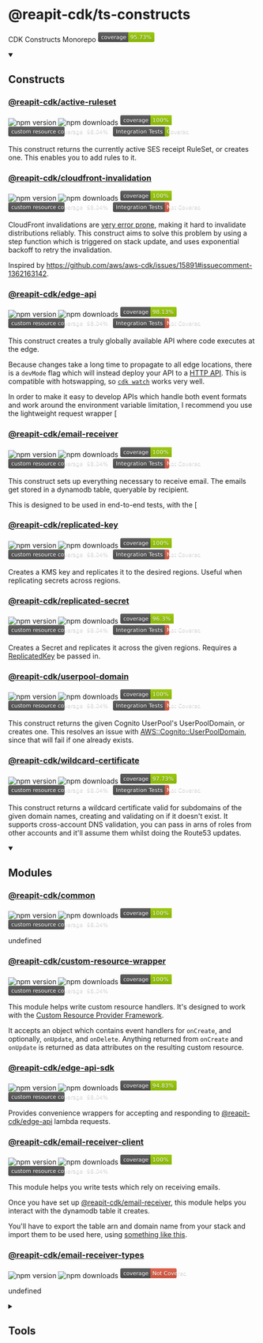 # @reapit-cdk/ts-constructs
CDK Constructs Monorepo
<svg xmlns="http://www.w3.org/2000/svg" xmlns:xlink="http://www.w3.org/1999/xlink" width="114" height="20" role="img" aria-label="coverage: 95.73%"><title>coverage: 95.73%</title><linearGradient id="s" x2="0" y2="100%"><stop offset="0" stop-color="#bbb" stop-opacity=".1"/><stop offset="1" stop-opacity=".1"/></linearGradient><clipPath id="r"><rect width="114" height="20" rx="3" fill="#fff"/></clipPath><g clip-path="url(#r)"><rect width="61" height="20" fill="#555"/><rect x="61" width="53" height="20" fill="#97ca00"/><rect width="114" height="20" fill="url(#s)"/></g><g fill="#fff" text-anchor="middle" font-family="Verdana,Geneva,DejaVu Sans,sans-serif" text-rendering="geometricPrecision" font-size="110"><text aria-hidden="true" x="315" y="150" fill="#010101" fill-opacity=".3" transform="scale(.1)" textLength="510">coverage</text><text x="315" y="140" transform="scale(.1)" fill="#fff" textLength="510">coverage</text><text aria-hidden="true" x="865" y="150" fill="#010101" fill-opacity=".3" transform="scale(.1)" textLength="430">95.73%</text><text x="865" y="140" transform="scale(.1)" fill="#fff" textLength="430">95.73%</text></g></svg>

<details open>
    <summary><h2 style="text-transform: capitalize;">constructs</h2></summary>
    <h3><a href="packages/construct/active-ruleset">@reapit-cdk/active-ruleset</a></h3>

![npm version](https://img.shields.io/npm/v/@reapit-cdk/active-ruleset) ![npm downloads](https://img.shields.io/npm/dm/@reapit-cdk/active-ruleset) <svg xmlns="http://www.w3.org/2000/svg" xmlns:xlink="http://www.w3.org/1999/xlink" width="104" height="20" role="img" aria-label="coverage: 100%"><title>coverage: 100%</title><linearGradient id="s" x2="0" y2="100%"><stop offset="0" stop-color="#bbb" stop-opacity=".1"/><stop offset="1" stop-opacity=".1"/></linearGradient><clipPath id="r"><rect width="104" height="20" rx="3" fill="#fff"/></clipPath><g clip-path="url(#r)"><rect width="61" height="20" fill="#555"/><rect x="61" width="43" height="20" fill="#97ca00"/><rect width="104" height="20" fill="url(#s)"/></g><g fill="#fff" text-anchor="middle" font-family="Verdana,Geneva,DejaVu Sans,sans-serif" text-rendering="geometricPrecision" font-size="110"><text aria-hidden="true" x="315" y="150" fill="#010101" fill-opacity=".3" transform="scale(.1)" textLength="510">coverage</text><text x="315" y="140" transform="scale(.1)" fill="#fff" textLength="510">coverage</text><text aria-hidden="true" x="815" y="150" fill="#010101" fill-opacity=".3" transform="scale(.1)" textLength="330">100%</text><text x="815" y="140" transform="scale(.1)" fill="#fff" textLength="330">100%</text></g></svg> <svg xmlns="http://www.w3.org/2000/svg" xmlns:xlink="http://www.w3.org/1999/xlink" width="208" height="20" role="img" aria-label="custom resource coverage: 98.04%"><title>custom resource coverage: 98.04%</title><linearGradient id="s" x2="0" y2="100%"><stop offset="0" stop-color="#bbb" stop-opacity=".1"/><stop offset="1" stop-opacity=".1"/></linearGradient><clipPath id="r"><rect width="208" height="20" rx="3" fill="#fff"/></clipPath><g clip-path="url(#r)"><rect width="155" height="20" fill="#555"/><rect x="155" width="53" height="20" fill="#97ca00"/><rect width="208" height="20" fill="url(#s)"/></g><g fill="#fff" text-anchor="middle" font-family="Verdana,Geneva,DejaVu Sans,sans-serif" text-rendering="geometricPrecision" font-size="110"><text aria-hidden="true" x="785" y="150" fill="#010101" fill-opacity=".3" transform="scale(.1)" textLength="1450">custom resource coverage</text><text x="785" y="140" transform="scale(.1)" fill="#fff" textLength="1450">custom resource coverage</text><text aria-hidden="true" x="1805" y="150" fill="#010101" fill-opacity=".3" transform="scale(.1)" textLength="430">98.04%</text><text x="1805" y="140" transform="scale(.1)" fill="#fff" textLength="430">98.04%</text></g></svg> <svg xmlns="http://www.w3.org/2000/svg" xmlns:xlink="http://www.w3.org/1999/xlink" width="160" height="20" role="img" aria-label="Integration Tests: Covered"><title>Integration Tests: Covered</title><linearGradient id="s" x2="0" y2="100%"><stop offset="0" stop-color="#bbb" stop-opacity=".1"/><stop offset="1" stop-opacity=".1"/></linearGradient><clipPath id="r"><rect width="160" height="20" rx="3" fill="#fff"/></clipPath><g clip-path="url(#r)"><rect width="105" height="20" fill="#555"/><rect x="105" width="55" height="20" fill="#97ca00"/><rect width="160" height="20" fill="url(#s)"/></g><g fill="#fff" text-anchor="middle" font-family="Verdana,Geneva,DejaVu Sans,sans-serif" text-rendering="geometricPrecision" font-size="110"><text aria-hidden="true" x="535" y="150" fill="#010101" fill-opacity=".3" transform="scale(.1)" textLength="950">Integration Tests</text><text x="535" y="140" transform="scale(.1)" fill="#fff" textLength="950">Integration Tests</text><text aria-hidden="true" x="1315" y="150" fill="#010101" fill-opacity=".3" transform="scale(.1)" textLength="450">Covered</text><text x="1315" y="140" transform="scale(.1)" fill="#fff" textLength="450">Covered</text></g></svg>



This construct returns the currently active SES receipt RuleSet, or creates one. This enables you to add rules to it.


<h3><a href="packages/construct/cloudfront-invalidation">@reapit-cdk/cloudfront-invalidation</a></h3>

![npm version](https://img.shields.io/npm/v/@reapit-cdk/cloudfront-invalidation) ![npm downloads](https://img.shields.io/npm/dm/@reapit-cdk/cloudfront-invalidation) <svg xmlns="http://www.w3.org/2000/svg" xmlns:xlink="http://www.w3.org/1999/xlink" width="104" height="20" role="img" aria-label="coverage: 100%"><title>coverage: 100%</title><linearGradient id="s" x2="0" y2="100%"><stop offset="0" stop-color="#bbb" stop-opacity=".1"/><stop offset="1" stop-opacity=".1"/></linearGradient><clipPath id="r"><rect width="104" height="20" rx="3" fill="#fff"/></clipPath><g clip-path="url(#r)"><rect width="61" height="20" fill="#555"/><rect x="61" width="43" height="20" fill="#97ca00"/><rect width="104" height="20" fill="url(#s)"/></g><g fill="#fff" text-anchor="middle" font-family="Verdana,Geneva,DejaVu Sans,sans-serif" text-rendering="geometricPrecision" font-size="110"><text aria-hidden="true" x="315" y="150" fill="#010101" fill-opacity=".3" transform="scale(.1)" textLength="510">coverage</text><text x="315" y="140" transform="scale(.1)" fill="#fff" textLength="510">coverage</text><text aria-hidden="true" x="815" y="150" fill="#010101" fill-opacity=".3" transform="scale(.1)" textLength="330">100%</text><text x="815" y="140" transform="scale(.1)" fill="#fff" textLength="330">100%</text></g></svg> <svg xmlns="http://www.w3.org/2000/svg" xmlns:xlink="http://www.w3.org/1999/xlink" width="208" height="20" role="img" aria-label="custom resource coverage: 98.04%"><title>custom resource coverage: 98.04%</title><linearGradient id="s" x2="0" y2="100%"><stop offset="0" stop-color="#bbb" stop-opacity=".1"/><stop offset="1" stop-opacity=".1"/></linearGradient><clipPath id="r"><rect width="208" height="20" rx="3" fill="#fff"/></clipPath><g clip-path="url(#r)"><rect width="155" height="20" fill="#555"/><rect x="155" width="53" height="20" fill="#97ca00"/><rect width="208" height="20" fill="url(#s)"/></g><g fill="#fff" text-anchor="middle" font-family="Verdana,Geneva,DejaVu Sans,sans-serif" text-rendering="geometricPrecision" font-size="110"><text aria-hidden="true" x="785" y="150" fill="#010101" fill-opacity=".3" transform="scale(.1)" textLength="1450">custom resource coverage</text><text x="785" y="140" transform="scale(.1)" fill="#fff" textLength="1450">custom resource coverage</text><text aria-hidden="true" x="1805" y="150" fill="#010101" fill-opacity=".3" transform="scale(.1)" textLength="430">98.04%</text><text x="1805" y="140" transform="scale(.1)" fill="#fff" textLength="430">98.04%</text></g></svg> <svg xmlns="http://www.w3.org/2000/svg" xmlns:xlink="http://www.w3.org/1999/xlink" width="184" height="20" role="img" aria-label="Integration Tests: Not Covered"><title>Integration Tests: Not Covered</title><linearGradient id="s" x2="0" y2="100%"><stop offset="0" stop-color="#bbb" stop-opacity=".1"/><stop offset="1" stop-opacity=".1"/></linearGradient><clipPath id="r"><rect width="184" height="20" rx="3" fill="#fff"/></clipPath><g clip-path="url(#r)"><rect width="105" height="20" fill="#555"/><rect x="105" width="79" height="20" fill="#e05d44"/><rect width="184" height="20" fill="url(#s)"/></g><g fill="#fff" text-anchor="middle" font-family="Verdana,Geneva,DejaVu Sans,sans-serif" text-rendering="geometricPrecision" font-size="110"><text aria-hidden="true" x="535" y="150" fill="#010101" fill-opacity=".3" transform="scale(.1)" textLength="950">Integration Tests</text><text x="535" y="140" transform="scale(.1)" fill="#fff" textLength="950">Integration Tests</text><text aria-hidden="true" x="1435" y="150" fill="#010101" fill-opacity=".3" transform="scale(.1)" textLength="690">Not Covered</text><text x="1435" y="140" transform="scale(.1)" fill="#fff" textLength="690">Not Covered</text></g></svg>


CloudFront invalidations are [very error prone](https://github.com/aws/aws-cdk/issues/15891#issuecomment-966456154), making it hard to invalidate distributions reliably. This construct aims to solve this problem by using a step function which is triggered on stack update, and uses exponential backoff to retry the invalidation.

Inspired by https://github.com/aws/aws-cdk/issues/15891#issuecomment-1362163142.


<h3><a href="packages/construct/edge-api">@reapit-cdk/edge-api</a></h3>

![npm version](https://img.shields.io/npm/v/@reapit-cdk/edge-api) ![npm downloads](https://img.shields.io/npm/dm/@reapit-cdk/edge-api) <svg xmlns="http://www.w3.org/2000/svg" xmlns:xlink="http://www.w3.org/1999/xlink" width="114" height="20" role="img" aria-label="coverage: 98.13%"><title>coverage: 98.13%</title><linearGradient id="s" x2="0" y2="100%"><stop offset="0" stop-color="#bbb" stop-opacity=".1"/><stop offset="1" stop-opacity=".1"/></linearGradient><clipPath id="r"><rect width="114" height="20" rx="3" fill="#fff"/></clipPath><g clip-path="url(#r)"><rect width="61" height="20" fill="#555"/><rect x="61" width="53" height="20" fill="#97ca00"/><rect width="114" height="20" fill="url(#s)"/></g><g fill="#fff" text-anchor="middle" font-family="Verdana,Geneva,DejaVu Sans,sans-serif" text-rendering="geometricPrecision" font-size="110"><text aria-hidden="true" x="315" y="150" fill="#010101" fill-opacity=".3" transform="scale(.1)" textLength="510">coverage</text><text x="315" y="140" transform="scale(.1)" fill="#fff" textLength="510">coverage</text><text aria-hidden="true" x="865" y="150" fill="#010101" fill-opacity=".3" transform="scale(.1)" textLength="430">98.13%</text><text x="865" y="140" transform="scale(.1)" fill="#fff" textLength="430">98.13%</text></g></svg> <svg xmlns="http://www.w3.org/2000/svg" xmlns:xlink="http://www.w3.org/1999/xlink" width="208" height="20" role="img" aria-label="custom resource coverage: 98.04%"><title>custom resource coverage: 98.04%</title><linearGradient id="s" x2="0" y2="100%"><stop offset="0" stop-color="#bbb" stop-opacity=".1"/><stop offset="1" stop-opacity=".1"/></linearGradient><clipPath id="r"><rect width="208" height="20" rx="3" fill="#fff"/></clipPath><g clip-path="url(#r)"><rect width="155" height="20" fill="#555"/><rect x="155" width="53" height="20" fill="#97ca00"/><rect width="208" height="20" fill="url(#s)"/></g><g fill="#fff" text-anchor="middle" font-family="Verdana,Geneva,DejaVu Sans,sans-serif" text-rendering="geometricPrecision" font-size="110"><text aria-hidden="true" x="785" y="150" fill="#010101" fill-opacity=".3" transform="scale(.1)" textLength="1450">custom resource coverage</text><text x="785" y="140" transform="scale(.1)" fill="#fff" textLength="1450">custom resource coverage</text><text aria-hidden="true" x="1805" y="150" fill="#010101" fill-opacity=".3" transform="scale(.1)" textLength="430">98.04%</text><text x="1805" y="140" transform="scale(.1)" fill="#fff" textLength="430">98.04%</text></g></svg> <svg xmlns="http://www.w3.org/2000/svg" xmlns:xlink="http://www.w3.org/1999/xlink" width="184" height="20" role="img" aria-label="Integration Tests: Not Covered"><title>Integration Tests: Not Covered</title><linearGradient id="s" x2="0" y2="100%"><stop offset="0" stop-color="#bbb" stop-opacity=".1"/><stop offset="1" stop-opacity=".1"/></linearGradient><clipPath id="r"><rect width="184" height="20" rx="3" fill="#fff"/></clipPath><g clip-path="url(#r)"><rect width="105" height="20" fill="#555"/><rect x="105" width="79" height="20" fill="#e05d44"/><rect width="184" height="20" fill="url(#s)"/></g><g fill="#fff" text-anchor="middle" font-family="Verdana,Geneva,DejaVu Sans,sans-serif" text-rendering="geometricPrecision" font-size="110"><text aria-hidden="true" x="535" y="150" fill="#010101" fill-opacity=".3" transform="scale(.1)" textLength="950">Integration Tests</text><text x="535" y="140" transform="scale(.1)" fill="#fff" textLength="950">Integration Tests</text><text aria-hidden="true" x="1435" y="150" fill="#010101" fill-opacity=".3" transform="scale(.1)" textLength="690">Not Covered</text><text x="1435" y="140" transform="scale(.1)" fill="#fff" textLength="690">Not Covered</text></g></svg>


This construct creates a truly globally available API where code executes at the edge.

Because changes take a long time to propagate to all edge locations, there is a `devMode` flag which will instead deploy your API to a [HTTP API](https://docs.aws.amazon.com/apigateway/latest/developerguide/http-api.html). This is compatible with hotswapping, so [`cdk watch`](https://docs.aws.amazon.com/cdk/v2/guide/cli.html#cli-deploy-watch) works very well.

In order to make it easy to develop APIs which handle both event formats and work around the environment variable limitation, I recommend you use the lightweight request wrapper [
<h3><a href="packages/construct/email-receiver">@reapit-cdk/email-receiver</a></h3>

![npm version](https://img.shields.io/npm/v/@reapit-cdk/email-receiver) ![npm downloads](https://img.shields.io/npm/dm/@reapit-cdk/email-receiver) <svg xmlns="http://www.w3.org/2000/svg" xmlns:xlink="http://www.w3.org/1999/xlink" width="104" height="20" role="img" aria-label="coverage: 100%"><title>coverage: 100%</title><linearGradient id="s" x2="0" y2="100%"><stop offset="0" stop-color="#bbb" stop-opacity=".1"/><stop offset="1" stop-opacity=".1"/></linearGradient><clipPath id="r"><rect width="104" height="20" rx="3" fill="#fff"/></clipPath><g clip-path="url(#r)"><rect width="61" height="20" fill="#555"/><rect x="61" width="43" height="20" fill="#97ca00"/><rect width="104" height="20" fill="url(#s)"/></g><g fill="#fff" text-anchor="middle" font-family="Verdana,Geneva,DejaVu Sans,sans-serif" text-rendering="geometricPrecision" font-size="110"><text aria-hidden="true" x="315" y="150" fill="#010101" fill-opacity=".3" transform="scale(.1)" textLength="510">coverage</text><text x="315" y="140" transform="scale(.1)" fill="#fff" textLength="510">coverage</text><text aria-hidden="true" x="815" y="150" fill="#010101" fill-opacity=".3" transform="scale(.1)" textLength="330">100%</text><text x="815" y="140" transform="scale(.1)" fill="#fff" textLength="330">100%</text></g></svg> <svg xmlns="http://www.w3.org/2000/svg" xmlns:xlink="http://www.w3.org/1999/xlink" width="208" height="20" role="img" aria-label="custom resource coverage: 98.04%"><title>custom resource coverage: 98.04%</title><linearGradient id="s" x2="0" y2="100%"><stop offset="0" stop-color="#bbb" stop-opacity=".1"/><stop offset="1" stop-opacity=".1"/></linearGradient><clipPath id="r"><rect width="208" height="20" rx="3" fill="#fff"/></clipPath><g clip-path="url(#r)"><rect width="155" height="20" fill="#555"/><rect x="155" width="53" height="20" fill="#97ca00"/><rect width="208" height="20" fill="url(#s)"/></g><g fill="#fff" text-anchor="middle" font-family="Verdana,Geneva,DejaVu Sans,sans-serif" text-rendering="geometricPrecision" font-size="110"><text aria-hidden="true" x="785" y="150" fill="#010101" fill-opacity=".3" transform="scale(.1)" textLength="1450">custom resource coverage</text><text x="785" y="140" transform="scale(.1)" fill="#fff" textLength="1450">custom resource coverage</text><text aria-hidden="true" x="1805" y="150" fill="#010101" fill-opacity=".3" transform="scale(.1)" textLength="430">98.04%</text><text x="1805" y="140" transform="scale(.1)" fill="#fff" textLength="430">98.04%</text></g></svg> <svg xmlns="http://www.w3.org/2000/svg" xmlns:xlink="http://www.w3.org/1999/xlink" width="184" height="20" role="img" aria-label="Integration Tests: Not Covered"><title>Integration Tests: Not Covered</title><linearGradient id="s" x2="0" y2="100%"><stop offset="0" stop-color="#bbb" stop-opacity=".1"/><stop offset="1" stop-opacity=".1"/></linearGradient><clipPath id="r"><rect width="184" height="20" rx="3" fill="#fff"/></clipPath><g clip-path="url(#r)"><rect width="105" height="20" fill="#555"/><rect x="105" width="79" height="20" fill="#e05d44"/><rect width="184" height="20" fill="url(#s)"/></g><g fill="#fff" text-anchor="middle" font-family="Verdana,Geneva,DejaVu Sans,sans-serif" text-rendering="geometricPrecision" font-size="110"><text aria-hidden="true" x="535" y="150" fill="#010101" fill-opacity=".3" transform="scale(.1)" textLength="950">Integration Tests</text><text x="535" y="140" transform="scale(.1)" fill="#fff" textLength="950">Integration Tests</text><text aria-hidden="true" x="1435" y="150" fill="#010101" fill-opacity=".3" transform="scale(.1)" textLength="690">Not Covered</text><text x="1435" y="140" transform="scale(.1)" fill="#fff" textLength="690">Not Covered</text></g></svg>


This construct sets up everything necessary to receive email. The emails get stored in a dynamodb table, queryable by recipient.

This is designed to be used in end-to-end tests, with the [
<h3><a href="packages/construct/replicated-key">@reapit-cdk/replicated-key</a></h3>

![npm version](https://img.shields.io/npm/v/@reapit-cdk/replicated-key) ![npm downloads](https://img.shields.io/npm/dm/@reapit-cdk/replicated-key) <svg xmlns="http://www.w3.org/2000/svg" xmlns:xlink="http://www.w3.org/1999/xlink" width="104" height="20" role="img" aria-label="coverage: 100%"><title>coverage: 100%</title><linearGradient id="s" x2="0" y2="100%"><stop offset="0" stop-color="#bbb" stop-opacity=".1"/><stop offset="1" stop-opacity=".1"/></linearGradient><clipPath id="r"><rect width="104" height="20" rx="3" fill="#fff"/></clipPath><g clip-path="url(#r)"><rect width="61" height="20" fill="#555"/><rect x="61" width="43" height="20" fill="#97ca00"/><rect width="104" height="20" fill="url(#s)"/></g><g fill="#fff" text-anchor="middle" font-family="Verdana,Geneva,DejaVu Sans,sans-serif" text-rendering="geometricPrecision" font-size="110"><text aria-hidden="true" x="315" y="150" fill="#010101" fill-opacity=".3" transform="scale(.1)" textLength="510">coverage</text><text x="315" y="140" transform="scale(.1)" fill="#fff" textLength="510">coverage</text><text aria-hidden="true" x="815" y="150" fill="#010101" fill-opacity=".3" transform="scale(.1)" textLength="330">100%</text><text x="815" y="140" transform="scale(.1)" fill="#fff" textLength="330">100%</text></g></svg> <svg xmlns="http://www.w3.org/2000/svg" xmlns:xlink="http://www.w3.org/1999/xlink" width="208" height="20" role="img" aria-label="custom resource coverage: 98.04%"><title>custom resource coverage: 98.04%</title><linearGradient id="s" x2="0" y2="100%"><stop offset="0" stop-color="#bbb" stop-opacity=".1"/><stop offset="1" stop-opacity=".1"/></linearGradient><clipPath id="r"><rect width="208" height="20" rx="3" fill="#fff"/></clipPath><g clip-path="url(#r)"><rect width="155" height="20" fill="#555"/><rect x="155" width="53" height="20" fill="#97ca00"/><rect width="208" height="20" fill="url(#s)"/></g><g fill="#fff" text-anchor="middle" font-family="Verdana,Geneva,DejaVu Sans,sans-serif" text-rendering="geometricPrecision" font-size="110"><text aria-hidden="true" x="785" y="150" fill="#010101" fill-opacity=".3" transform="scale(.1)" textLength="1450">custom resource coverage</text><text x="785" y="140" transform="scale(.1)" fill="#fff" textLength="1450">custom resource coverage</text><text aria-hidden="true" x="1805" y="150" fill="#010101" fill-opacity=".3" transform="scale(.1)" textLength="430">98.04%</text><text x="1805" y="140" transform="scale(.1)" fill="#fff" textLength="430">98.04%</text></g></svg> <svg xmlns="http://www.w3.org/2000/svg" xmlns:xlink="http://www.w3.org/1999/xlink" width="184" height="20" role="img" aria-label="Integration Tests: Not Covered"><title>Integration Tests: Not Covered</title><linearGradient id="s" x2="0" y2="100%"><stop offset="0" stop-color="#bbb" stop-opacity=".1"/><stop offset="1" stop-opacity=".1"/></linearGradient><clipPath id="r"><rect width="184" height="20" rx="3" fill="#fff"/></clipPath><g clip-path="url(#r)"><rect width="105" height="20" fill="#555"/><rect x="105" width="79" height="20" fill="#e05d44"/><rect width="184" height="20" fill="url(#s)"/></g><g fill="#fff" text-anchor="middle" font-family="Verdana,Geneva,DejaVu Sans,sans-serif" text-rendering="geometricPrecision" font-size="110"><text aria-hidden="true" x="535" y="150" fill="#010101" fill-opacity=".3" transform="scale(.1)" textLength="950">Integration Tests</text><text x="535" y="140" transform="scale(.1)" fill="#fff" textLength="950">Integration Tests</text><text aria-hidden="true" x="1435" y="150" fill="#010101" fill-opacity=".3" transform="scale(.1)" textLength="690">Not Covered</text><text x="1435" y="140" transform="scale(.1)" fill="#fff" textLength="690">Not Covered</text></g></svg>


Creates a KMS key and replicates it to the desired regions. Useful when replicating secrets across regions.


<h3><a href="packages/construct/replicated-secret">@reapit-cdk/replicated-secret</a></h3>

![npm version](https://img.shields.io/npm/v/@reapit-cdk/replicated-secret) ![npm downloads](https://img.shields.io/npm/dm/@reapit-cdk/replicated-secret) <svg xmlns="http://www.w3.org/2000/svg" xmlns:xlink="http://www.w3.org/1999/xlink" width="108" height="20" role="img" aria-label="coverage: 96.3%"><title>coverage: 96.3%</title><linearGradient id="s" x2="0" y2="100%"><stop offset="0" stop-color="#bbb" stop-opacity=".1"/><stop offset="1" stop-opacity=".1"/></linearGradient><clipPath id="r"><rect width="108" height="20" rx="3" fill="#fff"/></clipPath><g clip-path="url(#r)"><rect width="61" height="20" fill="#555"/><rect x="61" width="47" height="20" fill="#97ca00"/><rect width="108" height="20" fill="url(#s)"/></g><g fill="#fff" text-anchor="middle" font-family="Verdana,Geneva,DejaVu Sans,sans-serif" text-rendering="geometricPrecision" font-size="110"><text aria-hidden="true" x="315" y="150" fill="#010101" fill-opacity=".3" transform="scale(.1)" textLength="510">coverage</text><text x="315" y="140" transform="scale(.1)" fill="#fff" textLength="510">coverage</text><text aria-hidden="true" x="835" y="150" fill="#010101" fill-opacity=".3" transform="scale(.1)" textLength="370">96.3%</text><text x="835" y="140" transform="scale(.1)" fill="#fff" textLength="370">96.3%</text></g></svg> <svg xmlns="http://www.w3.org/2000/svg" xmlns:xlink="http://www.w3.org/1999/xlink" width="208" height="20" role="img" aria-label="custom resource coverage: 98.04%"><title>custom resource coverage: 98.04%</title><linearGradient id="s" x2="0" y2="100%"><stop offset="0" stop-color="#bbb" stop-opacity=".1"/><stop offset="1" stop-opacity=".1"/></linearGradient><clipPath id="r"><rect width="208" height="20" rx="3" fill="#fff"/></clipPath><g clip-path="url(#r)"><rect width="155" height="20" fill="#555"/><rect x="155" width="53" height="20" fill="#97ca00"/><rect width="208" height="20" fill="url(#s)"/></g><g fill="#fff" text-anchor="middle" font-family="Verdana,Geneva,DejaVu Sans,sans-serif" text-rendering="geometricPrecision" font-size="110"><text aria-hidden="true" x="785" y="150" fill="#010101" fill-opacity=".3" transform="scale(.1)" textLength="1450">custom resource coverage</text><text x="785" y="140" transform="scale(.1)" fill="#fff" textLength="1450">custom resource coverage</text><text aria-hidden="true" x="1805" y="150" fill="#010101" fill-opacity=".3" transform="scale(.1)" textLength="430">98.04%</text><text x="1805" y="140" transform="scale(.1)" fill="#fff" textLength="430">98.04%</text></g></svg> <svg xmlns="http://www.w3.org/2000/svg" xmlns:xlink="http://www.w3.org/1999/xlink" width="184" height="20" role="img" aria-label="Integration Tests: Not Covered"><title>Integration Tests: Not Covered</title><linearGradient id="s" x2="0" y2="100%"><stop offset="0" stop-color="#bbb" stop-opacity=".1"/><stop offset="1" stop-opacity=".1"/></linearGradient><clipPath id="r"><rect width="184" height="20" rx="3" fill="#fff"/></clipPath><g clip-path="url(#r)"><rect width="105" height="20" fill="#555"/><rect x="105" width="79" height="20" fill="#e05d44"/><rect width="184" height="20" fill="url(#s)"/></g><g fill="#fff" text-anchor="middle" font-family="Verdana,Geneva,DejaVu Sans,sans-serif" text-rendering="geometricPrecision" font-size="110"><text aria-hidden="true" x="535" y="150" fill="#010101" fill-opacity=".3" transform="scale(.1)" textLength="950">Integration Tests</text><text x="535" y="140" transform="scale(.1)" fill="#fff" textLength="950">Integration Tests</text><text aria-hidden="true" x="1435" y="150" fill="#010101" fill-opacity=".3" transform="scale(.1)" textLength="690">Not Covered</text><text x="1435" y="140" transform="scale(.1)" fill="#fff" textLength="690">Not Covered</text></g></svg>


Creates a Secret and replicates it across the given regions. Requires a [ReplicatedKey](../replicated-key/readme.md) be passed in.




<h3><a href="packages/construct/userpool-domain">@reapit-cdk/userpool-domain</a></h3>

![npm version](https://img.shields.io/npm/v/@reapit-cdk/userpool-domain) ![npm downloads](https://img.shields.io/npm/dm/@reapit-cdk/userpool-domain) <svg xmlns="http://www.w3.org/2000/svg" xmlns:xlink="http://www.w3.org/1999/xlink" width="104" height="20" role="img" aria-label="coverage: 100%"><title>coverage: 100%</title><linearGradient id="s" x2="0" y2="100%"><stop offset="0" stop-color="#bbb" stop-opacity=".1"/><stop offset="1" stop-opacity=".1"/></linearGradient><clipPath id="r"><rect width="104" height="20" rx="3" fill="#fff"/></clipPath><g clip-path="url(#r)"><rect width="61" height="20" fill="#555"/><rect x="61" width="43" height="20" fill="#97ca00"/><rect width="104" height="20" fill="url(#s)"/></g><g fill="#fff" text-anchor="middle" font-family="Verdana,Geneva,DejaVu Sans,sans-serif" text-rendering="geometricPrecision" font-size="110"><text aria-hidden="true" x="315" y="150" fill="#010101" fill-opacity=".3" transform="scale(.1)" textLength="510">coverage</text><text x="315" y="140" transform="scale(.1)" fill="#fff" textLength="510">coverage</text><text aria-hidden="true" x="815" y="150" fill="#010101" fill-opacity=".3" transform="scale(.1)" textLength="330">100%</text><text x="815" y="140" transform="scale(.1)" fill="#fff" textLength="330">100%</text></g></svg> <svg xmlns="http://www.w3.org/2000/svg" xmlns:xlink="http://www.w3.org/1999/xlink" width="208" height="20" role="img" aria-label="custom resource coverage: 98.04%"><title>custom resource coverage: 98.04%</title><linearGradient id="s" x2="0" y2="100%"><stop offset="0" stop-color="#bbb" stop-opacity=".1"/><stop offset="1" stop-opacity=".1"/></linearGradient><clipPath id="r"><rect width="208" height="20" rx="3" fill="#fff"/></clipPath><g clip-path="url(#r)"><rect width="155" height="20" fill="#555"/><rect x="155" width="53" height="20" fill="#97ca00"/><rect width="208" height="20" fill="url(#s)"/></g><g fill="#fff" text-anchor="middle" font-family="Verdana,Geneva,DejaVu Sans,sans-serif" text-rendering="geometricPrecision" font-size="110"><text aria-hidden="true" x="785" y="150" fill="#010101" fill-opacity=".3" transform="scale(.1)" textLength="1450">custom resource coverage</text><text x="785" y="140" transform="scale(.1)" fill="#fff" textLength="1450">custom resource coverage</text><text aria-hidden="true" x="1805" y="150" fill="#010101" fill-opacity=".3" transform="scale(.1)" textLength="430">98.04%</text><text x="1805" y="140" transform="scale(.1)" fill="#fff" textLength="430">98.04%</text></g></svg> <svg xmlns="http://www.w3.org/2000/svg" xmlns:xlink="http://www.w3.org/1999/xlink" width="184" height="20" role="img" aria-label="Integration Tests: Not Covered"><title>Integration Tests: Not Covered</title><linearGradient id="s" x2="0" y2="100%"><stop offset="0" stop-color="#bbb" stop-opacity=".1"/><stop offset="1" stop-opacity=".1"/></linearGradient><clipPath id="r"><rect width="184" height="20" rx="3" fill="#fff"/></clipPath><g clip-path="url(#r)"><rect width="105" height="20" fill="#555"/><rect x="105" width="79" height="20" fill="#e05d44"/><rect width="184" height="20" fill="url(#s)"/></g><g fill="#fff" text-anchor="middle" font-family="Verdana,Geneva,DejaVu Sans,sans-serif" text-rendering="geometricPrecision" font-size="110"><text aria-hidden="true" x="535" y="150" fill="#010101" fill-opacity=".3" transform="scale(.1)" textLength="950">Integration Tests</text><text x="535" y="140" transform="scale(.1)" fill="#fff" textLength="950">Integration Tests</text><text aria-hidden="true" x="1435" y="150" fill="#010101" fill-opacity=".3" transform="scale(.1)" textLength="690">Not Covered</text><text x="1435" y="140" transform="scale(.1)" fill="#fff" textLength="690">Not Covered</text></g></svg>



This construct returns the given Cognito UserPool's UserPoolDomain, or creates one.
This resolves an issue with [AWS::Cognito::UserPoolDomain](https://docs.aws.amazon.com/AWSCloudFormation/latest/UserGuide/aws-resource-cognito-userpooldomain.html), since that will fail if one already exists.


<h3><a href="packages/construct/wildcard-certificate">@reapit-cdk/wildcard-certificate</a></h3>

![npm version](https://img.shields.io/npm/v/@reapit-cdk/wildcard-certificate) ![npm downloads](https://img.shields.io/npm/dm/@reapit-cdk/wildcard-certificate) <svg xmlns="http://www.w3.org/2000/svg" xmlns:xlink="http://www.w3.org/1999/xlink" width="114" height="20" role="img" aria-label="coverage: 97.73%"><title>coverage: 97.73%</title><linearGradient id="s" x2="0" y2="100%"><stop offset="0" stop-color="#bbb" stop-opacity=".1"/><stop offset="1" stop-opacity=".1"/></linearGradient><clipPath id="r"><rect width="114" height="20" rx="3" fill="#fff"/></clipPath><g clip-path="url(#r)"><rect width="61" height="20" fill="#555"/><rect x="61" width="53" height="20" fill="#97ca00"/><rect width="114" height="20" fill="url(#s)"/></g><g fill="#fff" text-anchor="middle" font-family="Verdana,Geneva,DejaVu Sans,sans-serif" text-rendering="geometricPrecision" font-size="110"><text aria-hidden="true" x="315" y="150" fill="#010101" fill-opacity=".3" transform="scale(.1)" textLength="510">coverage</text><text x="315" y="140" transform="scale(.1)" fill="#fff" textLength="510">coverage</text><text aria-hidden="true" x="865" y="150" fill="#010101" fill-opacity=".3" transform="scale(.1)" textLength="430">97.73%</text><text x="865" y="140" transform="scale(.1)" fill="#fff" textLength="430">97.73%</text></g></svg> <svg xmlns="http://www.w3.org/2000/svg" xmlns:xlink="http://www.w3.org/1999/xlink" width="208" height="20" role="img" aria-label="custom resource coverage: 98.04%"><title>custom resource coverage: 98.04%</title><linearGradient id="s" x2="0" y2="100%"><stop offset="0" stop-color="#bbb" stop-opacity=".1"/><stop offset="1" stop-opacity=".1"/></linearGradient><clipPath id="r"><rect width="208" height="20" rx="3" fill="#fff"/></clipPath><g clip-path="url(#r)"><rect width="155" height="20" fill="#555"/><rect x="155" width="53" height="20" fill="#97ca00"/><rect width="208" height="20" fill="url(#s)"/></g><g fill="#fff" text-anchor="middle" font-family="Verdana,Geneva,DejaVu Sans,sans-serif" text-rendering="geometricPrecision" font-size="110"><text aria-hidden="true" x="785" y="150" fill="#010101" fill-opacity=".3" transform="scale(.1)" textLength="1450">custom resource coverage</text><text x="785" y="140" transform="scale(.1)" fill="#fff" textLength="1450">custom resource coverage</text><text aria-hidden="true" x="1805" y="150" fill="#010101" fill-opacity=".3" transform="scale(.1)" textLength="430">98.04%</text><text x="1805" y="140" transform="scale(.1)" fill="#fff" textLength="430">98.04%</text></g></svg> <svg xmlns="http://www.w3.org/2000/svg" xmlns:xlink="http://www.w3.org/1999/xlink" width="184" height="20" role="img" aria-label="Integration Tests: Not Covered"><title>Integration Tests: Not Covered</title><linearGradient id="s" x2="0" y2="100%"><stop offset="0" stop-color="#bbb" stop-opacity=".1"/><stop offset="1" stop-opacity=".1"/></linearGradient><clipPath id="r"><rect width="184" height="20" rx="3" fill="#fff"/></clipPath><g clip-path="url(#r)"><rect width="105" height="20" fill="#555"/><rect x="105" width="79" height="20" fill="#e05d44"/><rect width="184" height="20" fill="url(#s)"/></g><g fill="#fff" text-anchor="middle" font-family="Verdana,Geneva,DejaVu Sans,sans-serif" text-rendering="geometricPrecision" font-size="110"><text aria-hidden="true" x="535" y="150" fill="#010101" fill-opacity=".3" transform="scale(.1)" textLength="950">Integration Tests</text><text x="535" y="140" transform="scale(.1)" fill="#fff" textLength="950">Integration Tests</text><text aria-hidden="true" x="1435" y="150" fill="#010101" fill-opacity=".3" transform="scale(.1)" textLength="690">Not Covered</text><text x="1435" y="140" transform="scale(.1)" fill="#fff" textLength="690">Not Covered</text></g></svg>



This construct returns a wildcard certificate valid for subdomains of the given domain names, creating and validating on if it doesn't exist.
It supports cross-account DNS validation, you can pass in arns of roles from other accounts and it'll assume them whilst doing the Route53 updates.


  </details>
<details open>
    <summary><h2 style="text-transform: capitalize;">modules</h2></summary>
    <h3><a href="packages/module/common">@reapit-cdk/common</a></h3>

![npm version](https://img.shields.io/npm/v/@reapit-cdk/common) ![npm downloads](https://img.shields.io/npm/dm/@reapit-cdk/common) <svg xmlns="http://www.w3.org/2000/svg" xmlns:xlink="http://www.w3.org/1999/xlink" width="104" height="20" role="img" aria-label="coverage: 100%"><title>coverage: 100%</title><linearGradient id="s" x2="0" y2="100%"><stop offset="0" stop-color="#bbb" stop-opacity=".1"/><stop offset="1" stop-opacity=".1"/></linearGradient><clipPath id="r"><rect width="104" height="20" rx="3" fill="#fff"/></clipPath><g clip-path="url(#r)"><rect width="61" height="20" fill="#555"/><rect x="61" width="43" height="20" fill="#97ca00"/><rect width="104" height="20" fill="url(#s)"/></g><g fill="#fff" text-anchor="middle" font-family="Verdana,Geneva,DejaVu Sans,sans-serif" text-rendering="geometricPrecision" font-size="110"><text aria-hidden="true" x="315" y="150" fill="#010101" fill-opacity=".3" transform="scale(.1)" textLength="510">coverage</text><text x="315" y="140" transform="scale(.1)" fill="#fff" textLength="510">coverage</text><text aria-hidden="true" x="815" y="150" fill="#010101" fill-opacity=".3" transform="scale(.1)" textLength="330">100%</text><text x="815" y="140" transform="scale(.1)" fill="#fff" textLength="330">100%</text></g></svg> <svg xmlns="http://www.w3.org/2000/svg" xmlns:xlink="http://www.w3.org/1999/xlink" width="208" height="20" role="img" aria-label="custom resource coverage: 98.04%"><title>custom resource coverage: 98.04%</title><linearGradient id="s" x2="0" y2="100%"><stop offset="0" stop-color="#bbb" stop-opacity=".1"/><stop offset="1" stop-opacity=".1"/></linearGradient><clipPath id="r"><rect width="208" height="20" rx="3" fill="#fff"/></clipPath><g clip-path="url(#r)"><rect width="155" height="20" fill="#555"/><rect x="155" width="53" height="20" fill="#97ca00"/><rect width="208" height="20" fill="url(#s)"/></g><g fill="#fff" text-anchor="middle" font-family="Verdana,Geneva,DejaVu Sans,sans-serif" text-rendering="geometricPrecision" font-size="110"><text aria-hidden="true" x="785" y="150" fill="#010101" fill-opacity=".3" transform="scale(.1)" textLength="1450">custom resource coverage</text><text x="785" y="140" transform="scale(.1)" fill="#fff" textLength="1450">custom resource coverage</text><text aria-hidden="true" x="1805" y="150" fill="#010101" fill-opacity=".3" transform="scale(.1)" textLength="430">98.04%</text><text x="1805" y="140" transform="scale(.1)" fill="#fff" textLength="430">98.04%</text></g></svg> 

undefined
<h3><a href="packages/module/custom-resource-wrapper">@reapit-cdk/custom-resource-wrapper</a></h3>

![npm version](https://img.shields.io/npm/v/@reapit-cdk/custom-resource-wrapper) ![npm downloads](https://img.shields.io/npm/dm/@reapit-cdk/custom-resource-wrapper) <svg xmlns="http://www.w3.org/2000/svg" xmlns:xlink="http://www.w3.org/1999/xlink" width="104" height="20" role="img" aria-label="coverage: 100%"><title>coverage: 100%</title><linearGradient id="s" x2="0" y2="100%"><stop offset="0" stop-color="#bbb" stop-opacity=".1"/><stop offset="1" stop-opacity=".1"/></linearGradient><clipPath id="r"><rect width="104" height="20" rx="3" fill="#fff"/></clipPath><g clip-path="url(#r)"><rect width="61" height="20" fill="#555"/><rect x="61" width="43" height="20" fill="#97ca00"/><rect width="104" height="20" fill="url(#s)"/></g><g fill="#fff" text-anchor="middle" font-family="Verdana,Geneva,DejaVu Sans,sans-serif" text-rendering="geometricPrecision" font-size="110"><text aria-hidden="true" x="315" y="150" fill="#010101" fill-opacity=".3" transform="scale(.1)" textLength="510">coverage</text><text x="315" y="140" transform="scale(.1)" fill="#fff" textLength="510">coverage</text><text aria-hidden="true" x="815" y="150" fill="#010101" fill-opacity=".3" transform="scale(.1)" textLength="330">100%</text><text x="815" y="140" transform="scale(.1)" fill="#fff" textLength="330">100%</text></g></svg> <svg xmlns="http://www.w3.org/2000/svg" xmlns:xlink="http://www.w3.org/1999/xlink" width="208" height="20" role="img" aria-label="custom resource coverage: 98.04%"><title>custom resource coverage: 98.04%</title><linearGradient id="s" x2="0" y2="100%"><stop offset="0" stop-color="#bbb" stop-opacity=".1"/><stop offset="1" stop-opacity=".1"/></linearGradient><clipPath id="r"><rect width="208" height="20" rx="3" fill="#fff"/></clipPath><g clip-path="url(#r)"><rect width="155" height="20" fill="#555"/><rect x="155" width="53" height="20" fill="#97ca00"/><rect width="208" height="20" fill="url(#s)"/></g><g fill="#fff" text-anchor="middle" font-family="Verdana,Geneva,DejaVu Sans,sans-serif" text-rendering="geometricPrecision" font-size="110"><text aria-hidden="true" x="785" y="150" fill="#010101" fill-opacity=".3" transform="scale(.1)" textLength="1450">custom resource coverage</text><text x="785" y="140" transform="scale(.1)" fill="#fff" textLength="1450">custom resource coverage</text><text aria-hidden="true" x="1805" y="150" fill="#010101" fill-opacity=".3" transform="scale(.1)" textLength="430">98.04%</text><text x="1805" y="140" transform="scale(.1)" fill="#fff" textLength="430">98.04%</text></g></svg> 



This module helps write custom resource handlers. It's designed to work with the [Custom Resource Provider Framework](https://docs.aws.amazon.com/cdk/api/v2/docs/aws-cdk-lib.CustomResource.html).

It accepts an object which contains event handlers for `onCreate`, and optionally, `onUpdate`, and `onDelete`.
Anything returned from `onCreate` and `onUpdate` is returned as data attributes on the resulting custom resource.


<h3><a href="packages/module/edge-api-sdk">@reapit-cdk/edge-api-sdk</a></h3>

![npm version](https://img.shields.io/npm/v/@reapit-cdk/edge-api-sdk) ![npm downloads](https://img.shields.io/npm/dm/@reapit-cdk/edge-api-sdk) <svg xmlns="http://www.w3.org/2000/svg" xmlns:xlink="http://www.w3.org/1999/xlink" width="114" height="20" role="img" aria-label="coverage: 94.83%"><title>coverage: 94.83%</title><linearGradient id="s" x2="0" y2="100%"><stop offset="0" stop-color="#bbb" stop-opacity=".1"/><stop offset="1" stop-opacity=".1"/></linearGradient><clipPath id="r"><rect width="114" height="20" rx="3" fill="#fff"/></clipPath><g clip-path="url(#r)"><rect width="61" height="20" fill="#555"/><rect x="61" width="53" height="20" fill="#97ca00"/><rect width="114" height="20" fill="url(#s)"/></g><g fill="#fff" text-anchor="middle" font-family="Verdana,Geneva,DejaVu Sans,sans-serif" text-rendering="geometricPrecision" font-size="110"><text aria-hidden="true" x="315" y="150" fill="#010101" fill-opacity=".3" transform="scale(.1)" textLength="510">coverage</text><text x="315" y="140" transform="scale(.1)" fill="#fff" textLength="510">coverage</text><text aria-hidden="true" x="865" y="150" fill="#010101" fill-opacity=".3" transform="scale(.1)" textLength="430">94.83%</text><text x="865" y="140" transform="scale(.1)" fill="#fff" textLength="430">94.83%</text></g></svg> <svg xmlns="http://www.w3.org/2000/svg" xmlns:xlink="http://www.w3.org/1999/xlink" width="208" height="20" role="img" aria-label="custom resource coverage: 98.04%"><title>custom resource coverage: 98.04%</title><linearGradient id="s" x2="0" y2="100%"><stop offset="0" stop-color="#bbb" stop-opacity=".1"/><stop offset="1" stop-opacity=".1"/></linearGradient><clipPath id="r"><rect width="208" height="20" rx="3" fill="#fff"/></clipPath><g clip-path="url(#r)"><rect width="155" height="20" fill="#555"/><rect x="155" width="53" height="20" fill="#97ca00"/><rect width="208" height="20" fill="url(#s)"/></g><g fill="#fff" text-anchor="middle" font-family="Verdana,Geneva,DejaVu Sans,sans-serif" text-rendering="geometricPrecision" font-size="110"><text aria-hidden="true" x="785" y="150" fill="#010101" fill-opacity=".3" transform="scale(.1)" textLength="1450">custom resource coverage</text><text x="785" y="140" transform="scale(.1)" fill="#fff" textLength="1450">custom resource coverage</text><text aria-hidden="true" x="1805" y="150" fill="#010101" fill-opacity=".3" transform="scale(.1)" textLength="430">98.04%</text><text x="1805" y="140" transform="scale(.1)" fill="#fff" textLength="430">98.04%</text></g></svg> 



Provides convenience wrappers for accepting and responding to [@reapit-cdk/edge-api]('../../constructs/edge-api/readme.md') lambda requests.


<h3><a href="packages/module/email-receiver-client">@reapit-cdk/email-receiver-client</a></h3>

![npm version](https://img.shields.io/npm/v/@reapit-cdk/email-receiver-client) ![npm downloads](https://img.shields.io/npm/dm/@reapit-cdk/email-receiver-client) <svg xmlns="http://www.w3.org/2000/svg" xmlns:xlink="http://www.w3.org/1999/xlink" width="104" height="20" role="img" aria-label="coverage: 100%"><title>coverage: 100%</title><linearGradient id="s" x2="0" y2="100%"><stop offset="0" stop-color="#bbb" stop-opacity=".1"/><stop offset="1" stop-opacity=".1"/></linearGradient><clipPath id="r"><rect width="104" height="20" rx="3" fill="#fff"/></clipPath><g clip-path="url(#r)"><rect width="61" height="20" fill="#555"/><rect x="61" width="43" height="20" fill="#97ca00"/><rect width="104" height="20" fill="url(#s)"/></g><g fill="#fff" text-anchor="middle" font-family="Verdana,Geneva,DejaVu Sans,sans-serif" text-rendering="geometricPrecision" font-size="110"><text aria-hidden="true" x="315" y="150" fill="#010101" fill-opacity=".3" transform="scale(.1)" textLength="510">coverage</text><text x="315" y="140" transform="scale(.1)" fill="#fff" textLength="510">coverage</text><text aria-hidden="true" x="815" y="150" fill="#010101" fill-opacity=".3" transform="scale(.1)" textLength="330">100%</text><text x="815" y="140" transform="scale(.1)" fill="#fff" textLength="330">100%</text></g></svg> <svg xmlns="http://www.w3.org/2000/svg" xmlns:xlink="http://www.w3.org/1999/xlink" width="208" height="20" role="img" aria-label="custom resource coverage: 98.04%"><title>custom resource coverage: 98.04%</title><linearGradient id="s" x2="0" y2="100%"><stop offset="0" stop-color="#bbb" stop-opacity=".1"/><stop offset="1" stop-opacity=".1"/></linearGradient><clipPath id="r"><rect width="208" height="20" rx="3" fill="#fff"/></clipPath><g clip-path="url(#r)"><rect width="155" height="20" fill="#555"/><rect x="155" width="53" height="20" fill="#97ca00"/><rect width="208" height="20" fill="url(#s)"/></g><g fill="#fff" text-anchor="middle" font-family="Verdana,Geneva,DejaVu Sans,sans-serif" text-rendering="geometricPrecision" font-size="110"><text aria-hidden="true" x="785" y="150" fill="#010101" fill-opacity=".3" transform="scale(.1)" textLength="1450">custom resource coverage</text><text x="785" y="140" transform="scale(.1)" fill="#fff" textLength="1450">custom resource coverage</text><text aria-hidden="true" x="1805" y="150" fill="#010101" fill-opacity=".3" transform="scale(.1)" textLength="430">98.04%</text><text x="1805" y="140" transform="scale(.1)" fill="#fff" textLength="430">98.04%</text></g></svg> 


This module helps you write tests which rely on receiving emails.

Once you have set up [@reapit-cdk/email-receiver](../../constructs/email-receiver/), this module helps you interact with the dynamodb table it creates.

You'll have to export the table arn and domain name from your stack and import them to be used here, using [something like this](https://gist.github.com/joshbalfour/c0deb95f1e5938434ed6f6117dec8662).


<h3><a href="packages/module/email-receiver-types">@reapit-cdk/email-receiver-types</a></h3>

![npm version](https://img.shields.io/npm/v/@reapit-cdk/email-receiver-types) ![npm downloads](https://img.shields.io/npm/dm/@reapit-cdk/email-receiver-types) <svg xmlns="http://www.w3.org/2000/svg" xmlns:xlink="http://www.w3.org/1999/xlink" width="140" height="20" role="img" aria-label="coverage: Not Covered"><title>coverage: Not Covered</title><linearGradient id="s" x2="0" y2="100%"><stop offset="0" stop-color="#bbb" stop-opacity=".1"/><stop offset="1" stop-opacity=".1"/></linearGradient><clipPath id="r"><rect width="140" height="20" rx="3" fill="#fff"/></clipPath><g clip-path="url(#r)"><rect width="61" height="20" fill="#555"/><rect x="61" width="79" height="20" fill="#e05d44"/><rect width="140" height="20" fill="url(#s)"/></g><g fill="#fff" text-anchor="middle" font-family="Verdana,Geneva,DejaVu Sans,sans-serif" text-rendering="geometricPrecision" font-size="110"><text aria-hidden="true" x="315" y="150" fill="#010101" fill-opacity=".3" transform="scale(.1)" textLength="510">coverage</text><text x="315" y="140" transform="scale(.1)" fill="#fff" textLength="510">coverage</text><text aria-hidden="true" x="995" y="150" fill="#010101" fill-opacity=".3" transform="scale(.1)" textLength="690">Not Covered</text><text x="995" y="140" transform="scale(.1)" fill="#fff" textLength="690">Not Covered</text></g></svg>  

undefined
  </details>
<details false>
    <summary><h2 style="text-transform: capitalize;">tools</h2></summary>
    <h3><a href="packages/tool/eslint">@reapit-cdk/eslint-config</a></h3>

![npm version](https://img.shields.io/npm/v/@reapit-cdk/eslint-config) ![npm downloads](https://img.shields.io/npm/dm/@reapit-cdk/eslint-config) <svg xmlns="http://www.w3.org/2000/svg" xmlns:xlink="http://www.w3.org/1999/xlink" width="140" height="20" role="img" aria-label="coverage: Not Covered"><title>coverage: Not Covered</title><linearGradient id="s" x2="0" y2="100%"><stop offset="0" stop-color="#bbb" stop-opacity=".1"/><stop offset="1" stop-opacity=".1"/></linearGradient><clipPath id="r"><rect width="140" height="20" rx="3" fill="#fff"/></clipPath><g clip-path="url(#r)"><rect width="61" height="20" fill="#555"/><rect x="61" width="79" height="20" fill="#e05d44"/><rect width="140" height="20" fill="url(#s)"/></g><g fill="#fff" text-anchor="middle" font-family="Verdana,Geneva,DejaVu Sans,sans-serif" text-rendering="geometricPrecision" font-size="110"><text aria-hidden="true" x="315" y="150" fill="#010101" fill-opacity=".3" transform="scale(.1)" textLength="510">coverage</text><text x="315" y="140" transform="scale(.1)" fill="#fff" textLength="510">coverage</text><text aria-hidden="true" x="995" y="150" fill="#010101" fill-opacity=".3" transform="scale(.1)" textLength="690">Not Covered</text><text x="995" y="140" transform="scale(.1)" fill="#fff" textLength="690">Not Covered</text></g></svg>  

undefined
<h3><a href="packages/tool/generate-readme">@reapit-cdk/generate-readme</a></h3>

![npm version](https://img.shields.io/npm/v/@reapit-cdk/generate-readme) ![npm downloads](https://img.shields.io/npm/dm/@reapit-cdk/generate-readme) <svg xmlns="http://www.w3.org/2000/svg" xmlns:xlink="http://www.w3.org/1999/xlink" width="140" height="20" role="img" aria-label="coverage: Not Covered"><title>coverage: Not Covered</title><linearGradient id="s" x2="0" y2="100%"><stop offset="0" stop-color="#bbb" stop-opacity=".1"/><stop offset="1" stop-opacity=".1"/></linearGradient><clipPath id="r"><rect width="140" height="20" rx="3" fill="#fff"/></clipPath><g clip-path="url(#r)"><rect width="61" height="20" fill="#555"/><rect x="61" width="79" height="20" fill="#e05d44"/><rect width="140" height="20" fill="url(#s)"/></g><g fill="#fff" text-anchor="middle" font-family="Verdana,Geneva,DejaVu Sans,sans-serif" text-rendering="geometricPrecision" font-size="110"><text aria-hidden="true" x="315" y="150" fill="#010101" fill-opacity=".3" transform="scale(.1)" textLength="510">coverage</text><text x="315" y="140" transform="scale(.1)" fill="#fff" textLength="510">coverage</text><text aria-hidden="true" x="995" y="150" fill="#010101" fill-opacity=".3" transform="scale(.1)" textLength="690">Not Covered</text><text x="995" y="140" transform="scale(.1)" fill="#fff" textLength="690">Not Covered</text></g></svg>  

undefined
<h3><a href="packages/tool/integration-tests">@reapit-cdk/integration-tests</a></h3>

![npm version](https://img.shields.io/npm/v/@reapit-cdk/integration-tests) ![npm downloads](https://img.shields.io/npm/dm/@reapit-cdk/integration-tests) <svg xmlns="http://www.w3.org/2000/svg" xmlns:xlink="http://www.w3.org/1999/xlink" width="140" height="20" role="img" aria-label="coverage: Not Covered"><title>coverage: Not Covered</title><linearGradient id="s" x2="0" y2="100%"><stop offset="0" stop-color="#bbb" stop-opacity=".1"/><stop offset="1" stop-opacity=".1"/></linearGradient><clipPath id="r"><rect width="140" height="20" rx="3" fill="#fff"/></clipPath><g clip-path="url(#r)"><rect width="61" height="20" fill="#555"/><rect x="61" width="79" height="20" fill="#e05d44"/><rect width="140" height="20" fill="url(#s)"/></g><g fill="#fff" text-anchor="middle" font-family="Verdana,Geneva,DejaVu Sans,sans-serif" text-rendering="geometricPrecision" font-size="110"><text aria-hidden="true" x="315" y="150" fill="#010101" fill-opacity=".3" transform="scale(.1)" textLength="510">coverage</text><text x="315" y="140" transform="scale(.1)" fill="#fff" textLength="510">coverage</text><text aria-hidden="true" x="995" y="150" fill="#010101" fill-opacity=".3" transform="scale(.1)" textLength="690">Not Covered</text><text x="995" y="140" transform="scale(.1)" fill="#fff" textLength="690">Not Covered</text></g></svg>  

undefined
<h3><a href="packages/tool/tsconfig">@reapit-cdk/tsconfig</a></h3>

![npm version](https://img.shields.io/npm/v/@reapit-cdk/tsconfig) ![npm downloads](https://img.shields.io/npm/dm/@reapit-cdk/tsconfig) <svg xmlns="http://www.w3.org/2000/svg" xmlns:xlink="http://www.w3.org/1999/xlink" width="140" height="20" role="img" aria-label="coverage: Not Covered"><title>coverage: Not Covered</title><linearGradient id="s" x2="0" y2="100%"><stop offset="0" stop-color="#bbb" stop-opacity=".1"/><stop offset="1" stop-opacity=".1"/></linearGradient><clipPath id="r"><rect width="140" height="20" rx="3" fill="#fff"/></clipPath><g clip-path="url(#r)"><rect width="61" height="20" fill="#555"/><rect x="61" width="79" height="20" fill="#e05d44"/><rect width="140" height="20" fill="url(#s)"/></g><g fill="#fff" text-anchor="middle" font-family="Verdana,Geneva,DejaVu Sans,sans-serif" text-rendering="geometricPrecision" font-size="110"><text aria-hidden="true" x="315" y="150" fill="#010101" fill-opacity=".3" transform="scale(.1)" textLength="510">coverage</text><text x="315" y="140" transform="scale(.1)" fill="#fff" textLength="510">coverage</text><text aria-hidden="true" x="995" y="150" fill="#010101" fill-opacity=".3" transform="scale(.1)" textLength="690">Not Covered</text><text x="995" y="140" transform="scale(.1)" fill="#fff" textLength="690">Not Covered</text></g></svg>  

undefined
<h3><a href="packages/tool/tsup">@reapit-cdk/tsup</a></h3>

![npm version](https://img.shields.io/npm/v/@reapit-cdk/tsup) ![npm downloads](https://img.shields.io/npm/dm/@reapit-cdk/tsup) <svg xmlns="http://www.w3.org/2000/svg" xmlns:xlink="http://www.w3.org/1999/xlink" width="140" height="20" role="img" aria-label="coverage: Not Covered"><title>coverage: Not Covered</title><linearGradient id="s" x2="0" y2="100%"><stop offset="0" stop-color="#bbb" stop-opacity=".1"/><stop offset="1" stop-opacity=".1"/></linearGradient><clipPath id="r"><rect width="140" height="20" rx="3" fill="#fff"/></clipPath><g clip-path="url(#r)"><rect width="61" height="20" fill="#555"/><rect x="61" width="79" height="20" fill="#e05d44"/><rect width="140" height="20" fill="url(#s)"/></g><g fill="#fff" text-anchor="middle" font-family="Verdana,Geneva,DejaVu Sans,sans-serif" text-rendering="geometricPrecision" font-size="110"><text aria-hidden="true" x="315" y="150" fill="#010101" fill-opacity=".3" transform="scale(.1)" textLength="510">coverage</text><text x="315" y="140" transform="scale(.1)" fill="#fff" textLength="510">coverage</text><text aria-hidden="true" x="995" y="150" fill="#010101" fill-opacity=".3" transform="scale(.1)" textLength="690">Not Covered</text><text x="995" y="140" transform="scale(.1)" fill="#fff" textLength="690">Not Covered</text></g></svg>  

undefined
<h3><a href="packages/tool/version-package">@reapit-cdk/version-package</a></h3>

![npm version](https://img.shields.io/npm/v/@reapit-cdk/version-package) ![npm downloads](https://img.shields.io/npm/dm/@reapit-cdk/version-package) <svg xmlns="http://www.w3.org/2000/svg" xmlns:xlink="http://www.w3.org/1999/xlink" width="140" height="20" role="img" aria-label="coverage: Not Covered"><title>coverage: Not Covered</title><linearGradient id="s" x2="0" y2="100%"><stop offset="0" stop-color="#bbb" stop-opacity=".1"/><stop offset="1" stop-opacity=".1"/></linearGradient><clipPath id="r"><rect width="140" height="20" rx="3" fill="#fff"/></clipPath><g clip-path="url(#r)"><rect width="61" height="20" fill="#555"/><rect x="61" width="79" height="20" fill="#e05d44"/><rect width="140" height="20" fill="url(#s)"/></g><g fill="#fff" text-anchor="middle" font-family="Verdana,Geneva,DejaVu Sans,sans-serif" text-rendering="geometricPrecision" font-size="110"><text aria-hidden="true" x="315" y="150" fill="#010101" fill-opacity=".3" transform="scale(.1)" textLength="510">coverage</text><text x="315" y="140" transform="scale(.1)" fill="#fff" textLength="510">coverage</text><text aria-hidden="true" x="995" y="150" fill="#010101" fill-opacity=".3" transform="scale(.1)" textLength="690">Not Covered</text><text x="995" y="140" transform="scale(.1)" fill="#fff" textLength="690">Not Covered</text></g></svg>  

undefined
  </details>